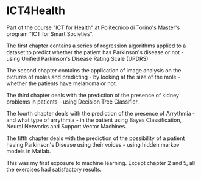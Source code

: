 # ICT4Health

Part of the course "ICT for Health" at Politecnico di Torino's Master's program "ICT for Smart Societies".

The first chapter contains a series of regression algorithms applied to a dataset to predict whether the patient has Parkinson's disease or not - using Unified Parkinson's Disease Rating Scale (UPDRS)

The second chapter contains the application of image analysis on the pictures of moles and predicting - by looking at the size of the mole - whether the patients have melanoma or not.

The third chapter deals with the prediction of the presence of kidney problems in patients - using Decision Tree Classifier.

The fourth chapter deals with the prediction of the presence of Arrythmia - and what type of arrythmia - in the patient using Bayes Classification, Neural Networks and Support Vector Machines.

The fifth chapter deals with the prediction of the possibility of a patient having Parkinson's Disease using their voices - using hidden markov models in Matlab.

This was my first exposure to machine learning. Except chapter 2 and 5, all the exercises had satisfactory results. 
